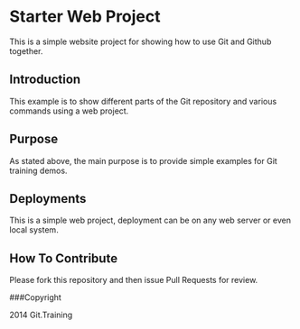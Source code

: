 # Starter Web Project

This is a simple website project for showing how to use Git and Github together.

## Introduction

This example is to show different parts of the Git repository and various commands using a web project.

## Purpose

As stated above, the main purpose is to provide simple examples for Git training demos.

## Deployments

This is a simple web project, deployment can be on any web server or even local system.

## How To Contribute

Please fork this repository and then issue Pull Requests for review.


###Copyright

2014 Git.Training
